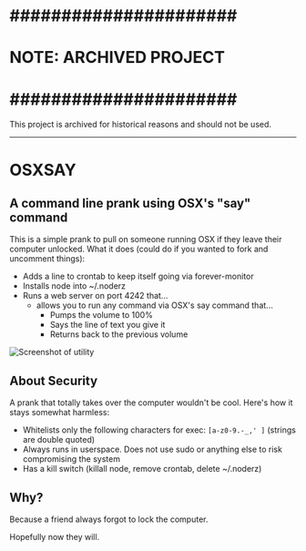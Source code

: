 # ###################### #
# NOTE: ARCHIVED PROJECT #
# ###################### #

This project is archived for historical reasons and should not be used.

------------------------------------------------------------------------------------------

# OSXSAY
## A command line prank using OSX's "say" command
This is a simple prank to pull on someone running OSX if they leave their computer unlocked. What it does (could do if you wanted to fork and uncomment things):

* Adds a line to crontab to keep itself going via forever-monitor
* Installs node into ~/.noderz
* Runs a web server on port 4242 that...
  * allows you to run any command via OSX's say command that...
    * Pumps the volume to 100%
    * Says the line of text you give it
    * Returns back to the previous volume

![Screenshot of utility](https://raw.github.com/Jakobo/osxsay/master/readme/screenshot.png)

## About Security
A prank that totally takes over the computer wouldn't be cool. Here's how it stays somewhat harmless:

* Whitelists only the following characters for exec: `[a-z0-9.-_,' ]` (strings are double quoted)
* Always runs in userspace. Does not use sudo or anything else to risk compromising the system
* Has a kill switch (killall node, remove crontab, delete ~/.noderz)

## Why?
Because a friend always forgot to lock the computer.

Hopefully now they will.
